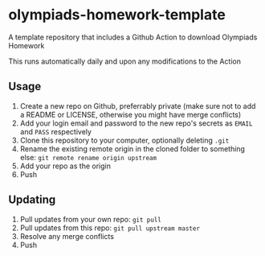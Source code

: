 # olympiads-homework-template

A template repository that includes a Github Action to download Olympiads Homework

This runs automatically daily and upon any modifications to the Action

## Usage

1. Create a new repo on Github, preferrably private (make sure not to add a README or LICENSE, otherwise you might have merge conflicts)
1. Add your login email and password to the new repo's secrets as `EMAIL` and `PASS` respectively
1. Clone this repository to your computer, optionally deleting `.git`
1. Rename the existing remote origin in the cloned folder to something else: `git remote rename origin upstream`
1. Add your repo as the origin
1. Push

## Updating

1. Pull updates from your own repo: `git pull`
1. Pull updates from this repo: `git pull upstream master`
1. Resolve any merge conflicts
1. Push
